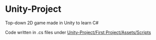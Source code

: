 # Unity-Project

Top-down 2D game made in Unity to learn C#

Code written in .cs files under [Unity-Project/First Project/Assets/Scripts](https://github.com/abbasio/Unity-Project/tree/main/First%20Project/Assets/Scripts)
